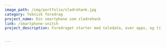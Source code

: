 ```yaml
---
image_path: /img/portfolio/sladrehank.jpg
category: Teknisk foredrag
project_name: Din smartphone som sladrehank
link: /smartphone-snitch
project_description: Foredraget starter med teledata, over apps, og til sidst til de sociale medier hvor vi danner et overblik over hvem der har adgang til vores data, hvad denne data kan bruges, og hvilke ting vi selv kan gøre for at begrænse vores digitale aftryk. 


---
```


